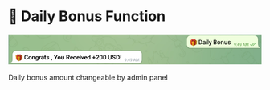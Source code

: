 <h1> 🎁 Daily Bonus Function</h1>


![🎁 Daily Bonus](https://github.com/Untoldhacker-Dev/pictoQue/blob/main/Screenshot_2021-10-16-09-49-48-177.jpeg)

Daily bonus amount changeable by admin panel
